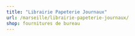```yaml
---
title: "Librairie Papeterie Journaux"
url: /marseille/librairie-papeterie-journaux/
shop: fournitures de bureau
---
```

